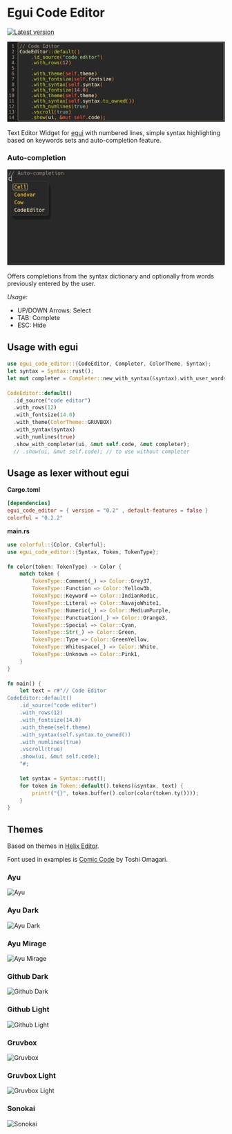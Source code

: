 # Egui Code Editor
[![Latest version](https://img.shields.io/crates/v/egui_code_editor.svg)](https://crates.io/crates/egui_code_editor)

![Completer](screenshots/completer.gif)

Text Editor Widget for [egui](https://github.com/emilk/egui) with numbered lines, simple syntax highlighting based on keywords sets and auto-completion feature.

### Auto-completion
![Completer](screenshots/completer_demo.gif)

Offers completions from the syntax dictionary and optionally from words previously entered by the user.

*Usage:*
- UP/DOWN Arrows: Select
- TAB: Complete
- ESC: Hide

## Usage with egui

```rust
use egui_code_editor::{CodeEditor, Completer, ColorTheme, Syntax};
let syntax = Syntax::rust();
let mut completer = Completer::new_with_syntax(&syntax).with_user_words();

CodeEditor::default()
  .id_source("code editor")
  .with_rows(12)
  .with_fontsize(14.0)
  .with_theme(ColorTheme::GRUVBOX)
  .with_syntax(syntax)
  .with_numlines(true)
  .show_with_completer(ui, &mut self.code, &mut completer);
  // .show(ui, &mut self.code); // to use without completer
```

## Usage as lexer without egui

**Cargo.toml**

```toml
[dependencies]
egui_code_editor = { version = "0.2" , default-features = false }
colorful = "0.2.2"
```

**main.rs**

```rust
use colorful::{Color, Colorful};
use egui_code_editor::{Syntax, Token, TokenType};

fn color(token: TokenType) -> Color {
    match token {
        TokenType::Comment(_) => Color::Grey37,
        TokenType::Function => Color::Yellow3b,
        TokenType::Keyword => Color::IndianRed1c,
        TokenType::Literal => Color::NavajoWhite1,
        TokenType::Numeric(_) => Color::MediumPurple,
        TokenType::Punctuation(_) => Color::Orange3,
        TokenType::Special => Color::Cyan,
        TokenType::Str(_) => Color::Green,
        TokenType::Type => Color::GreenYellow,
        TokenType::Whitespace(_) => Color::White,
        TokenType::Unknown => Color::Pink1,
    }
}

fn main() {
    let text = r#"// Code Editor
CodeEditor::default()
    .id_source("code editor")
    .with_rows(12)
    .with_fontsize(14.0)
    .with_theme(self.theme)
    .with_syntax(self.syntax.to_owned())
    .with_numlines(true)
    .vscroll(true)
    .show(ui, &mut self.code);
    "#;

    let syntax = Syntax::rust();
    for token in Token::default().tokens(&syntax, text) {
        print!("{}", token.buffer().color(color(token.ty())));
    }
}
```


## Themes

Based on themes in [Helix Editor](https://github.com/helix-editor/helix).

Font used in examples is [Comic Code](https://tosche.net/fonts/comic-code) by Toshi Omagari.

### Ayu
![Ayu](screenshots/ayu.png)

### Ayu Dark
![Ayu Dark](screenshots/ayu_dark.png)

### Ayu Mirage
![Ayu Mirage](screenshots/ayu_mirage.png)

### Github Dark
![Github Dark](screenshots/github_dark.png)

### Github Light
![Github Light](screenshots/github_light.png)

### Gruvbox
![Gruvbox](screenshots/gruvbox.png)

### Gruvbox Light
![Gruvbox Light](screenshots/gruvbox_light.png)

### Sonokai
![Sonokai](screenshots/sonokai.png)
